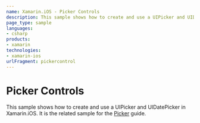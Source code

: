 ```yaml
---
name: Xamarin.iOS - Picker Controls
description: This sample shows how to create and use a UIPicker and UIDatePicker in Xamarin.iOS. It is the related sample for the Picker guide.
page_type: sample
languages:
- csharp
products:
- xamarin
technologies:
- xamarin-ios
urlFragment: pickercontrol
---
```

# Picker Controls

This sample shows how to create and use a UIPicker and UIDatePicker in Xamarin.iOS. It is the related sample for the [Picker](/guides/ios/user_interface/controls/picker/) guide.